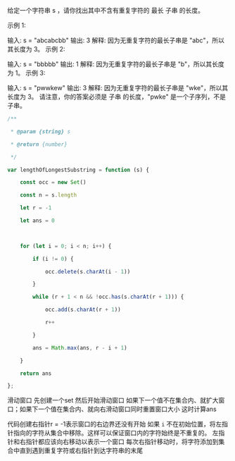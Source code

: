 给定一个字符串 s ，请你找出其中不含有重复字符的 最长 
子串
 的长度。

 

示例 1:

输入: s = "abcabcbb"
输出: 3 
解释: 因为无重复字符的最长子串是 "abc"，所以其长度为 3。
示例 2:

输入: s = "bbbbb"
输出: 1
解释: 因为无重复字符的最长子串是 "b"，所以其长度为 1。
示例 3:

输入: s = "pwwkew"
输出: 3
解释: 因为无重复字符的最长子串是 "wke"，所以其长度为 3。
     请注意，你的答案必须是 子串 的长度，"pwke" 是一个子序列，不是子串。



```js
/**

 * @param {string} s

 * @return {number}

 */

var lengthOfLongestSubstring = function (s) {

    const occ = new Set()

    const n = s.length

    let r = -1

    let ans = 0

  

    for (let i = 0; i < n; i++) {

        if (i != 0) {

            occ.delete(s.charAt(i - 1))

        }

        while (r + 1 < n && !occ.has(s.charAt(r + 1))) {

            occ.add(s.charAt(r + 1))

            r++

        }

        ans = Math.max(ans, r - i + 1)

    }

    return ans

};
```

滑动窗口  先创建一个set  然后开始滑动窗口 如果下一个值不在集合内、就扩大窗口；如果下一个值在集合内、就向右滑动窗口同时重置窗口大小 这时计算ans

代码创建右指针r = -1表示窗口的右边界还没有开始
如果 `i` 不在初始位置，将左指针指向的字符从集合中移除。这样可以保证窗口内的字符始终是不重复的。
左指针和右指针都应该向右移动以表示一个窗口
每次右指针移动时，将字符添加到集合中直到遇到重复字符或右指针到达字符串的末尾